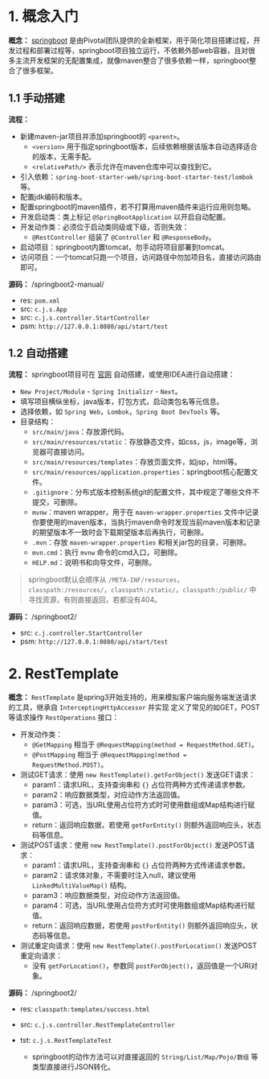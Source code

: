 # 1. 概念入门

**概念：** [springboot](https://spring.io/) 是由Pivotal团队提供的全新框架，用于简化项目搭建过程，开发过程和部署过程等，springboot项目独立运行，不依赖外部web容器，且对很多主流开发框架的无配置集成，就像maven整合了很多依赖一样，springboot整合了很多框架。

## 1.1 手动搭建

**流程：** 
- 新建maven-jar项目并添加springboot的 `<parent>`。
    - `<version>` 用于指定springboot版本，后续依赖根据该版本自动选择适合的版本，无需手配。
    - `<relativePath/>` 表示允许在maven仓库中可以查找到它。
- 引入依赖：`spring-boot-starter-web/spring-boot-starter-test/lombok` 等。
- 配置jdk编码和版本。
- 配置springboot的maven插件，若不打算用maven插件来运行应用则忽略。
- 开发启动类：类上标记 `@SpringBootApplication` 以开启自动配置。
- 开发动作类：必须位于启动类同级或下级，否则失效：
    - `@RestController` 组装了 `@Controller` 和 `@ResponseBody`。
- 启动项目：springboot内置tomcat，勿手动将项目部署到tomcat。
- 访问项目：一个tomcat只跑一个项目，访问路径中勿加项目名，直接访问路由即可。

**源码：** /springboot2-manual/
- res: `pom.xml`
- src: `c.j.s.App`
- src: `c.j.s.controller.StartController`
- psm: `http://127.0.0.1:8080/api/start/test`

## 1.2 自动搭建

**流程：** springboot项目可在 [官网](https://start.spring.io/) 自动搭建，或使用IDEA进行自动搭建：
- `New Project/Module` - `Spring Initializr` - `Next`。
- 填写项目横纵坐标，java版本，打包方式，启动类包名等元信息。
- 选择依赖，如 `Spring Web`，`Lombok`，`Spring Boot DevTools` 等。
- 目录结构：
    - `src/main/java`：存放源代码。
    - `src/main/resources/static`：存放静态文件，如css，js，image等，浏览器可直接访问。
    - `src/main/resources/templates`：存放页面文件，如jsp，html等。
    - `src/main/resources/application.properties`：springboot核心配置文件。
    - `.gitignore`：分布式版本控制系统git的配置文件，其中规定了哪些文件不提交，可删除。
    - `mvnw`：maven wrapper，用于在 `maven-wrapper.properties` 文件中记录你要使用的maven版本，当执行maven命令时发现当前maven版本和记录的期望版本不一致时会下载期望版本后再执行，可删除。
    - `.mvn`：存放 `maven-wrapper.properties` 和相关jar包的目录，可删除。
    - `mvn.cmd`：执行 `mvnw` 命令的cmd入口，可删除。
    - `HELP.md`：说明书和向导文件，可删除。

> springboot默认会顺序从 `/META-INF/resources`，`classpath:/resources/`，`classpath:/static/`，`classpath:/public/` 中寻找资源，有则直接返回，若都没有404。

**源码：** /springboot2/
- src: `c.j.controller.StartController`
- psm: `http://127.0.0.1:8080/api/start/test`

# 2. RestTemplate

**概念：** `RestTemplate` 是spring3开始支持的，用来模拟客户端向服务端发送请求的工具，继承自 `InterceptingHttpAccessor` 并实现 定义了常见的如GET，POST等请求操作 `RestOperations` 接口：
- 开发动作类：
    - `@GetMapping` 相当于 `@RequestMapping(method = RequestMethod.GET)`。
    - `@PostMapping` 相当于 `@RequestMapping(method = RequestMethod.POST)`。
- 测试GET请求：使用 `new RestTemplate().getForObject()` 发送GET请求：
    - param1：请求URL，支持查询串和 `{}` 占位符两种方式传递请求参数。
    - param2：响应数据类型，对应动作方法返回值。
    - param3：可选，当URL使用占位符方式时可使用数组或Map结构进行赋值。
    - return：返回响应数据，若使用 `getForEntity()` 则额外返回响应头，状态码等信息。
- 测试POST请求：使用 `new RestTemplate().postForObject()` 发送POST请求：
    - param1：请求URL，支持查询串和 `{}` 占位符两种方式传递请求参数。
    - param2：请求体对象，不需要时注入null，建议使用 `LinkedMultiValueMap()` 结构。
    - param3：响应数据类型，对应动作方法返回值。
    - param4：可选，当URL使用占位符方式时可使用数组或Map结构进行赋值。
    - return：返回响应数据，若使用 `postForEntity()` 则额外返回响应头，状态码等信息。
- 测试重定向请求：使用 `new RestTemplate().postForLocation()` 发送POST重定向请求：
    - 没有 `getForLocation()`，参数同 `postForObject()`，返回值是一个URI对象。

**源码：** /springboot2/
- res: `classpath:templates/success.html`
- src: `c.j.s.controller.RestTemplateController`
- tst: `c.j.s.RestTemplateTest`






    - springboot的动作方法可以对直接返回的 `String/List/Map/Pojo/数组` 等类型直接进行JSON转化。
